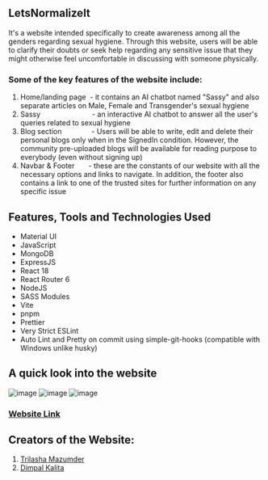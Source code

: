 ## LetsNormalizeIt
It's a website intended specifically to create awareness among all the genders regarding sexual hygiene. Through this website, users will be able to clarify their doubts or seek help regarding any sensitive issue that they might otherwise feel uncomfortable in discussing with someone physically. 

### Some of the key features of the website include:

1) Home/landing page&nbsp;  -  it contains an AI chatbot named "Sassy" and also separate articles on Male, Female and Transgender's sexual hygiene
2) Sassy &nbsp; &nbsp;&nbsp;  &nbsp; &nbsp; &nbsp; &nbsp; &nbsp;&nbsp; &nbsp;&nbsp;&nbsp;&nbsp;&nbsp;&nbsp;&nbsp;&nbsp;&nbsp;- an interactive AI chatbot to answer all the user's queries related to sexual hygiene
3) Blog section &nbsp;&nbsp;&nbsp;&nbsp; &nbsp;&nbsp;&nbsp;&nbsp;  &nbsp;&nbsp;&nbsp;   - Users will be able to write, edit and delete their personal blogs only when in the SignedIn condition. However, the community pre-uploaded blogs will be available for reading purpose to everybody (even without signing up)
4) Navbar & Footer  &nbsp; &nbsp; &nbsp; - these are the constants of our website with all the necessary options and links to navigate. In addition, the footer  also contains a link to one of the trusted sites for further information on any specific issue

## Features, Tools and Technologies Used
- Material UI
- JavaScript
- MongoDB
- ExpressJS
- React 18
- React Router 6
- NodeJS
- SASS Modules
- Vite
- pnpm
- Prettier
- Very Strict ESLint
- Auto Lint and Pretty on commit using simple-git-hooks (compatible with Windows unlike husky)

## A quick look into the website
  ![image](https://github.com/Trilasha/LetsNormalizeIt/assets/95575615/069bd63f-83c2-4fc5-9f35-9decd2003a86)
  ![image](https://github.com/Trilasha/LetsNormalizeIt/assets/95575615/e4c83c49-fa8c-4145-9db3-a418338d8747)
  ![image](https://github.com/Trilasha/LetsNormalizeIt/assets/95575615/07e722f7-444f-4255-a70c-3beaa222a8bf)

### [Website Link](https://letsnormalizeit.netlify.app/)

## Creators of the Website:
1) [Trilasha Mazumder](https://www.linkedin.com/in/trilasha-mazumder-51b234224)
2) [Dimpal Kalita](https://www.linkedin.com/in/dimpal-kalita-819121226)

